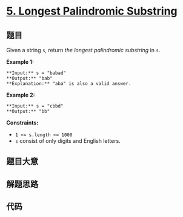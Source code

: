 # [5. Longest Palindromic Substring](https://leetcode.com/problems/longest-palindromic-substring)

## 题目

Given a string `s`, return _the longest_ _palindromic_ _substring_ in `s`.



**Example 1:**

    
    
    **Input:** s = "babad"
    **Output:** "bab"
    **Explanation:** "aba" is also a valid answer.
    

**Example 2:**

    
    
    **Input:** s = "cbbd"
    **Output:** "bb"
    



**Constraints:**

  * `1 <= s.length <= 1000`
  * `s` consist of only digits and English letters.


## 题目大意

## 解题思路

## 代码

```javascript

```
